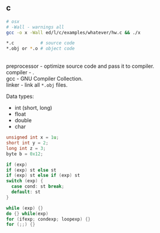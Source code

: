 c
-

````sh
# osx
# -Wall - warnings all
gcc -o x -Wall ed/l/c/examples/whatever/hw.c && ./x

*.c          # source code
*.obj or *.o # object code
````

<br>preprocessor - optimize source code and pass it to compiler.
<br>compiler - .
<br>gcc - GNU Compiler Collection.
<br>linker - link all `*.obj` files.

Data types:
* int (short, long)
* float
* double
* char

````c
unsigned int x = 1u;
short int y = 2;
long int z = 3;
byte b = 0x12;

if (exp)
if (exp) st else st
if (exp) st else if (exp) st
switch (exp) {
  case cond: st break;
  default: st
}

while (exp) {}
do {} while(exp)
for (ifexp; condexp; loopexp) {}
for (;;) {}
````
